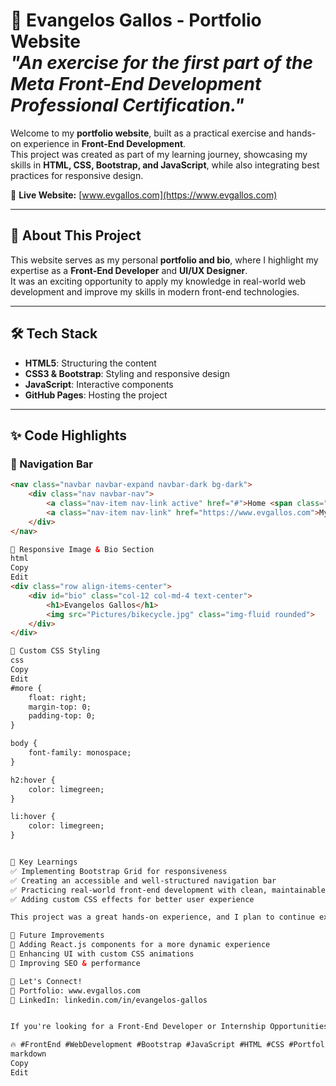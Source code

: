 # 🚀 Evangelos Gallos - Portfolio Website <br><em>"An exercise for the first part of the Meta Front-End Development Professional Certification."</em>

Welcome to my **portfolio website**, built as a practical exercise and hands-on experience in **Front-End Development**.  
This project was created as part of my learning journey, showcasing my skills in **HTML, CSS, Bootstrap, and JavaScript**, while also integrating best practices for responsive design.  

🔗 **Live Website:** [www.evgallos.com](https://www.evgallos.com)  

---

## 🌟 About This Project  

This website serves as my personal **portfolio and bio**, where I highlight my expertise as a **Front-End Developer** and **UI/UX Designer**.  
It was an exciting opportunity to apply my knowledge in real-world web development and improve my skills in modern front-end technologies.  

---

## 🛠️ Tech Stack  

- **HTML5**: Structuring the content  
- **CSS3 & Bootstrap**: Styling and responsive design  
- **JavaScript**: Interactive components  
- **GitHub Pages**: Hosting the project  

---

## ✨ Code Highlights  

### 🔹 Navigation Bar  

```html
<nav class="navbar navbar-expand navbar-dark bg-dark">
    <div class="nav navbar-nav">
        <a class="nav-item nav-link active" href="#">Home <span class="sr-only">(My Bio via Meta Certification)</span></a>
        <a class="nav-item nav-link" href="https://www.evgallos.com">My Real Webpage</a>
    </div>
</nav>

🔹 Responsive Image & Bio Section
html
Copy
Edit
<div class="row align-items-center">
    <div id="bio" class="col-12 col-md-4 text-center">
        <h1>Evangelos Gallos</h1>
        <img src="Pictures/bikecycle.jpg" class="img-fluid rounded">
    </div>
</div>

🔹 Custom CSS Styling
css
Copy
Edit
#more {
    float: right;
    margin-top: 0;
    padding-top: 0;
}

body {
    font-family: monospace;
}

h2:hover {
    color: limegreen;
}

li:hover {
    color: limegreen;
}


🎯 Key Learnings
✅ Implementing Bootstrap Grid for responsiveness
✅ Creating an accessible and well-structured navigation bar
✅ Practicing real-world front-end development with clean, maintainable code
✅ Adding custom CSS effects for better user experience

This project was a great hands-on experience, and I plan to continue expanding my knowledge in React and JavaScript in upcoming projects! 🚀

📌 Future Improvements
🔹 Adding React.js components for a more dynamic experience
🔹 Enhancing UI with custom CSS animations
🔹 Improving SEO & performance

📩 Let's Connect!
💼 Portfolio: www.evgallos.com
💬 LinkedIn: linkedin.com/in/evangelos-gallos


If you're looking for a Front-End Developer or Internship Opportunities, feel free to reach out! 😃

🔥 #FrontEnd #WebDevelopment #Bootstrap #JavaScript #HTML #CSS #Portfolio #React #UIUX
markdown
Copy
Edit
